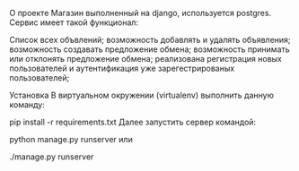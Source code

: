 О проекте
Магазин выполненный на django, используется postgres. Сервис имеет такой функционал:

Список всех объвлений;
возможность добавлять и удалять объявления;
возможность создавать предложение обмена;
возможность принимать или отклонять предложение обмена;
реализована регистрация новых пользователей и аутентификация уже зарегестрированых пользователей;

Установка
В виртуальном окружении (virtualenv) выполнить данную команду:

pip install -r requirements.txt
Далее запустить сервер командой:

python manage.py runserver
или

./manage.py runserver
